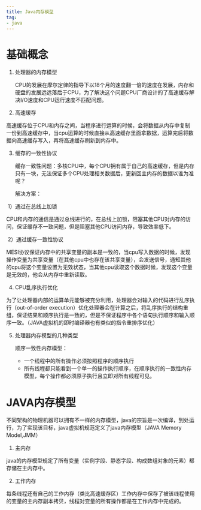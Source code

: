 ```yaml
---
title: Java内存模型
tag: 
- java
---
```




# 基础概念

1. 处理器的内存模型

   CPU的发展在摩尔定律的指导下以18个月的速度翻一倍的速度在发展，内存和硬盘的发展远远落后于CPU，为了解决这个问题CPU厂商设计的了高速缓存解决I/O速度和CPU运行速度不匹配问题。

2. 高速缓存

​    高速缓存位于CPU和内存之间，当程序进行运算的时候，会将数据从内存中复制一份到高速缓存中，当cpu运算的时候直接从高速缓存里面拿数据，运算完后将数据向高速缓存写入，再将高速缓存刷新到内存中。

3. 缓存的一致性协议

   缓存一致性问题：多核CPU中，每个CPU拥有属于自己的高速缓存，但是内存只有一块，无法保证多个CPU处理相关数据后，更新回主内存的数据以谁为准呢？

   解决方案：

​	1）通过在总线上加锁

​	CPU和内存的通信是通过总线进行的，在总线上加锁，阻塞其他CPU对内存的访问，保证缓存不一致问题，但是阻塞其他CPU访问内存，导致效率低下。

​	2）通过缓存一致性协议

​	MESI协议保证内存中的共享变量的副本是一致的，当cpu写入数据的时候，发现操作变量为共享变量（在其他cpu中也存在该共享变量），会发送信号，通知其他的cpu将这个变量设置为无效状态，当其他cpu读取这个数据时候，发现这个变量是无效的，他会从内存中重新读取。

4. CPU乱序执行优化

​	为了让处理器内部的运算单元能够被充分利用，处理器会对输入的代码进行乱序执行（out-of-order execution）优化处理器会在计算之后，将乱序执行的结构重组，保证结果和顺序执行是一致的，但是不保证程序中各个语句执行顺序和输入顺序一致。（JAVA虚拟机的即时编译器也有类似的指令重排序优化）

5. 处理器内存模型的几种类型

   顺序一致性内存模型：

   + 一个线程中的所有操作必须按照程序的顺序执行
   + 所有线程都只能看到一个单一的操作执行顺序，在顺序执行的一致性内存模型，每个操作都必须原子执行且立即对所有线程可见。

# JAVA内存模型

​	不同架构的物理机器可以拥有不一样的内存模型，java的宗旨是一次编译，到处运行，为了实现该目标，java虚拟机规范定义了java内存模型（JAVA Memory Model,JMM）

1. 主内存

​	java的内存模型规定了所有变量（实例字段、静态字段、构成数组对象的元素）都存储在主内存中。

2. 工作内存

​	每条线程还有自己的工作内存（类比高速缓存区）工作内存中保存了被该线程使用的变量的主内存副本拷贝，线程对变量的所有操作都是在工作内存中完成的。







